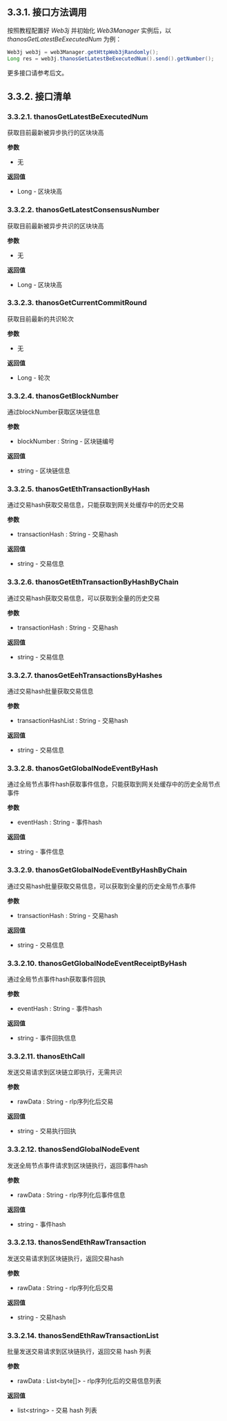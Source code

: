## 3.3.1. 接口方法调用 <a href="#id4.3.6-yuan-cheng-diao-yong-jie-kou-jie-kou-fang-fa-diao-yong" id="id4.3.6-yuan-cheng-diao-yong-jie-kou-jie-kou-fang-fa-diao-yong"></a>

按照教程配置好 *Web3j* 并初始化 *Web3Manager* 实例后，以 *thanosGetLatestBeExecutedNum* 为例：

```java
Web3j web3j = web3Manager.getHttpWeb3jRandomly();
Long res = web3j.thanosGetLatestBeExecutedNum().send().getNumber();
```

更多接口请参考后文。

## 3.3.2. 接口清单

### 3.3.2.1. thanosGetLatestBeExecutedNum <a href="#id4.3.6-yuan-cheng-diao-yong-jie-kou-thanosgetlatestbeexecutednum" id="id4.3.6-yuan-cheng-diao-yong-jie-kou-thanosgetlatestbeexecutednum"></a>

获取目前最新被异步执行的区块块高

**参数**

* 无

**返回值**

* Long - 区块块高

### 3.3.2.2. thanosGetLatestConsensusNumber <a href="#id4.3.6-yuan-cheng-diao-yong-jie-kou-thanosgetlatestconsensusnumber" id="id4.3.6-yuan-cheng-diao-yong-jie-kou-thanosgetlatestconsensusnumber"></a>

获取目前最新被异步共识的区块块高

**参数**

* 无

**返回值**

* Long - 区块块高

### 3.3.2.3. thanosGetCurrentCommitRound <a href="#id4.3.6-yuan-cheng-diao-yong-jie-kou-thanosgetcurrentcommitround" id="id4.3.6-yuan-cheng-diao-yong-jie-kou-thanosgetcurrentcommitround"></a>

获取目前最新的共识轮次

**参数**

* 无

**返回值**

* Long - 轮次

### 3.3.2.4. thanosGetBlockNumber <a href="#id4.3.6-yuan-cheng-tiao-yong-jie-kou-thanosgetblocknumber" id="id4.3.6-yuan-cheng-tiao-yong-jie-kou-thanosgetblocknumber"></a>

通过blockNumber获取区块链信息

**参数**

* blockNumber : String - 区块链编号

**返回值**

* string - 区块链信息

### 3.3.2.5. thanosGetEthTransactionByHash <a href="#id4.3.6-yuan-cheng-diao-yong-jie-kou-thanosgetethtransactionbyhash" id="id4.3.6-yuan-cheng-diao-yong-jie-kou-thanosgetethtransactionbyhash"></a>

通过交易hash获取交易信息，只能获取到网关处缓存中的历史交易

**参数**

* transactionHash : String - 交易hash

**返回值**

* string - 交易信息

### 3.3.2.6. thanosGetEthTransactionByHashByChain <a href="#id4.3.6-yuan-cheng-diao-yong-jie-kou-thanosgetethtransactionbyhashbychain" id="id4.3.6-yuan-cheng-diao-yong-jie-kou-thanosgetethtransactionbyhashbychain"></a>

通过交易hash获取交易信息，可以获取到全量的历史交易

**参数**

* transactionHash : String - 交易hash

**返回值**

* string - 交易信息

### 3.3.2.7. thanosGetEehTransactionsByHashes <a href="#id4.3.6-yuan-cheng-diao-yong-jie-kou-thanosgeteehtransactionsbyhashes" id="id4.3.6-yuan-cheng-diao-yong-jie-kou-thanosgeteehtransactionsbyhashes"></a>

通过交易hash批量获取交易信息

**参数**

* transactionHashList : String - 交易hash

**返回值**

* string - 交易信息

### 3.3.2.8. thanosGetGlobalNodeEventByHash <a href="#id4.3.6-yuan-cheng-diao-yong-jie-kou-thanosgetglobalnodeeventbyhash" id="id4.3.6-yuan-cheng-diao-yong-jie-kou-thanosgetglobalnodeeventbyhash"></a>

通过全局节点事件hash获取事件信息，只能获取到网关处缓存中的历史全局节点事件

**参数**

* eventHash : String - 事件hash

**返回值**

* string - 事件信息

### 3.3.2.9. thanosGetGlobalNodeEventByHashByChain <a href="#id4.3.6-yuan-cheng-diao-yong-jie-kou-thanosgetglobalnodeeventbyhashbychain" id="id4.3.6-yuan-cheng-diao-yong-jie-kou-thanosgetglobalnodeeventbyhashbychain"></a>

通过交易hash批量获取交易信息，可以获取到全量的历史全局节点事件

**参数**

* transactionHash : String - 交易hash

**返回值**

* string - 交易信息

### 3.3.2.10. thanosGetGlobalNodeEventReceiptByHash <a href="#id4.3.6-yuan-cheng-diao-yong-jie-kou-thanosgetglobalnodeeventreceiptbyhash" id="id4.3.6-yuan-cheng-diao-yong-jie-kou-thanosgetglobalnodeeventreceiptbyhash"></a>

通过全局节点事件hash获取事件回执

**参数**

* eventHash : String - 事件hash

**返回值**

* string - 事件回执信息

### 3.3.2.11. thanosEthCall <a href="#id4.3.6-yuan-cheng-diao-yong-jie-kou-thanosethcall" id="id4.3.6-yuan-cheng-diao-yong-jie-kou-thanosethcall"></a>

发送交易请求到区块链立即执行，无需共识

**参数**

* rawData : String - rlp序列化后交易

**返回值**

* string - 交易执行回执

### 3.3.2.12. thanosSendGlobalNodeEvent <a href="#id4.3.6-yuan-cheng-diao-yong-jie-kou-thanossendglobalnodeevent" id="id4.3.6-yuan-cheng-diao-yong-jie-kou-thanossendglobalnodeevent"></a>

发送全局节点事件请求到区块链执行，返回事件hash

**参数**

* rawData : String - rlp序列化后事件信息

**返回值**

* string - 事件hash

### 3.3.2.13. thanosSendEthRawTransaction <a href="#id4.3.6-yuan-cheng-diao-yong-jie-kou-thanossendethrawtransaction" id="id4.3.6-yuan-cheng-diao-yong-jie-kou-thanossendethrawtransaction"></a>

发送交易请求到区块链执行，返回交易hash

**参数**

* rawData : String - rlp序列化后交易

**返回值**

* string - 交易hash

### 3.3.2.14. thanosSendEthRawTransactionList <a href="#id4.3.6-yuan-cheng-diao-yong-jie-kou-thanossendethrawtransactionlist" id="id4.3.6-yuan-cheng-diao-yong-jie-kou-thanossendethrawtransactionlist"></a>

批量发送交易请求到区块链执行，返回交易 hash 列表

**参数**

* rawData : List\<byte\[]> - rlp序列化后的交易信息列表

**返回值**

* list\<string> - 交易 hash 列表



